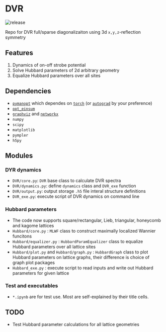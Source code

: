 # DVR

![release](https://img.shields.io/github/v/release/Kvanti17/HubbardTweezer?color=green&include_prereleases)

Repo for DVR full/sparse diagonalizaiton using 3d `x,y,z`-reflection symmetry

## Features

1. Dynamics of on-off strobe potential
2. Solve Hubbard parameters of 2d arbitrary geometry
3. Equalize Hubbard parameters over all sites

## Dependencies

* [`pymanopt`](https://github.com/pymanopt/pymanopt) which dependes on [`torch`](https://github.com/pytorch/pytorch) (or [`autograd`](https://github.com/HIPS/autograd) by your preference)
* [`opt_einsum`](https://github.com/dgasmith/opt_einsum)
* [`graphviz`](https://github.com/xflr6/graphviz) and [`networkx`](https://github.com/networkx/networkx)
* `numpy`
* `scipy`
* `matplotlib`
* `pympler`
* `h5py`

## Modules

### DYR dynamics

* `DVR/core.py`: `DVR` base class to calculate DVR spectra
* `DVR/dynamics.py`: define `dynamics` class and `DVR_exe` function
* `DVR/output.py`: output storage `.h5` file interal structure definitions
* `DVR_exe.py`: execute script of DVR dynamics on command line

### Hubbard parameters

* The code now supports square/rectangular, Lieb, triangular, honeycomb and kagome lattices
* `Hubbard/core.py` : `MLWF` class to construct maximally localized Wannier funcitons
* `Hubbard/equalizer.py` : `HubbardParamEqualizer` class to equalize Hubbard parameters over all lattice sites
* `Hubbard/plot.py` and `Hubbard/graph.py` : `HubbardGraph` class to plot Hubbard parameters on lattice graphs, their difference is choice of graph plot packages
* `Hubbard_exe.py` : execute script to read inputs and write out Hubbard parameters for given lattice

### Test and executables

* `*.ipynb` are for test use. Most are self-explained by their title cells.


## TODO

* Test Hubbard parameter calculations for all lattice geometries